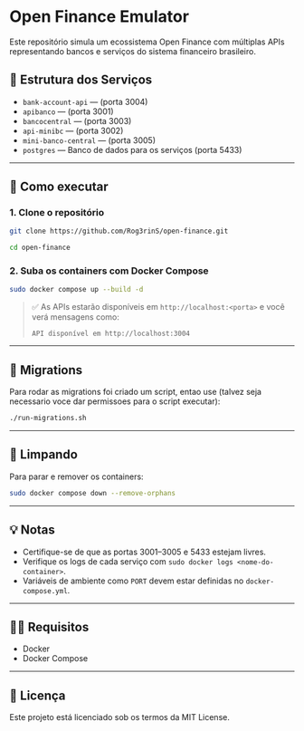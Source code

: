 # Open Finance Emulator

Este repositório simula um ecossistema Open Finance com múltiplas APIs representando bancos e serviços do sistema financeiro brasileiro.

## 🧱 Estrutura dos Serviços

- `bank-account-api` — (porta 3004)
- `apibanco` — (porta 3001)
- `bancocentral` — (porta 3003)
- `api-minibc` — (porta 3002)
- `mini-banco-central` — (porta 3005)
- `postgres` — Banco de dados para os serviços (porta 5433)

---

## 🚀 Como executar

### 1. Clone o repositório

```bash
git clone https://github.com/Rog3rinS/open-finance.git
```

```bash
cd open-finance
```

### 2. Suba os containers com Docker Compose

```bash
sudo docker compose up --build -d
```

> ✅ As APIs estarão disponíveis em `http://localhost:<porta>` e você verá mensagens como:
>
> ```
> API disponível em http://localhost:3004
> ```

---

## 🧪 Migrations 

Para rodar as migrations foi criado um script, entao use (talvez seja necessario voce dar permissoes para o script executar):

```bash
./run-migrations.sh
```



---

## 🧹 Limpando

Para parar e remover os containers:

```bash
sudo docker compose down --remove-orphans
```

---

## 💡 Notas

- Certifique-se de que as portas 3001–3005 e 5433 estejam livres.
- Verifique os logs de cada serviço com `sudo docker logs <nome-do-container>`.
- Variáveis de ambiente como `PORT` devem estar definidas no `docker-compose.yml`.

---

## 🧑‍💻 Requisitos

- Docker
- Docker Compose

---

## 📄 Licença

Este projeto está licenciado sob os termos da MIT License.

